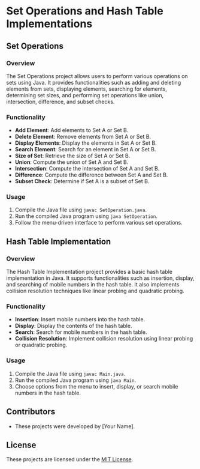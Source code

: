 # Set Operations and Hash Table Implementations

## Set Operations

### Overview

The Set Operations project allows users to perform various operations on sets using Java. It provides functionalities such as adding and deleting elements from sets, displaying elements, searching for elements, determining set sizes, and performing set operations like union, intersection, difference, and subset checks.

### Functionality

- **Add Element**: Add elements to Set A or Set B.
- **Delete Element**: Remove elements from Set A or Set B.
- **Display Elements**: Display the elements in Set A or Set B.
- **Search Element**: Search for an element in Set A or Set B.
- **Size of Set**: Retrieve the size of Set A or Set B.
- **Union**: Compute the union of Set A and Set B.
- **Intersection**: Compute the intersection of Set A and Set B.
- **Difference**: Compute the difference between Set A and Set B.
- **Subset Check**: Determine if Set A is a subset of Set B.

### Usage

1. Compile the Java file using `javac SetOperation.java`.
2. Run the compiled Java program using `java SetOperation`.
3. Follow the menu-driven interface to perform various set operations.

## Hash Table Implementation

### Overview

The Hash Table Implementation project provides a basic hash table implementation in Java. It supports functionalities such as insertion, display, and searching of mobile numbers in the hash table. It also implements collision resolution techniques like linear probing and quadratic probing.

### Functionality

- **Insertion**: Insert mobile numbers into the hash table.
- **Display**: Display the contents of the hash table.
- **Search**: Search for mobile numbers in the hash table.
- **Collision Resolution**: Implement collision resolution using linear probing or quadratic probing.

### Usage

1. Compile the Java file using `javac Main.java`.
2. Run the compiled Java program using `java Main`.
3. Choose options from the menu to insert, display, or search mobile numbers in the hash table.

## Contributors

- These projects were developed by [Your Name].

## License

These projects are licensed under the [MIT License](LICENSE).
